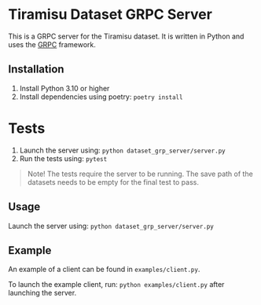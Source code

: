 # Tiramisu Dataset GRPC Server

This is a GRPC server for the Tiramisu dataset. It is written in Python and uses the [GRPC](https://grpc.io/) framework.

## Installation

1. Install Python 3.10 or higher
2. Install dependencies using poetry: `poetry install`


# Tests
1. Launch the server using: `python dataset_grp_server/server.py`
2. Run the tests using: `pytest`

> Note!
> The tests require the server to be running.
> The save path of the datasets needs to be empty for the final test to pass.
## Usage
Launch the server using: `python dataset_grp_server/server.py`

## Example

An example of a client can be found in `examples/client.py`.

To launch the example client, run: `python examples/client.py` after launching the server.